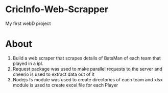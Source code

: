 # CricInfo-Web-Scrapper
My first webD project

# About
1. Build a web scraper that scrapes details of BatsMan of each team that played in a ipl.
2. Request package was used to make parallel requests to the server and cheerio is used to extract data out of it
3. Nodejs fs module was used to create directories of each team and xlsx module is used to create excel file for each Player
